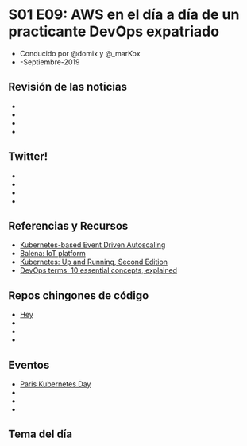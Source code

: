 # S01 E09: AWS en el día a día de un practicante DevOps expatriado

- Conducido por @domix y @_marKox
- -Septiembre-2019

<!---
## Contenido

- 00:00:00 - ¡Bienvenida al podcast!
- 00:02:00 - Revisión de las noticias
- 00:04:00 - Tema
--->

## Revisión de las noticias

* []()
* []()
* []()
* []()


## Twitter!

* []()
* []()
* []()
* []()


## Referencias y Recursos

* [Kubernetes-based Event Driven Autoscaling](https://github.com/kedacore/keda)
* [Balena: IoT platform](https://www.balena.io)
* [Kubernetes: Up and Running, Second Edition](https://azure.microsoft.com/en-us/resources/kubernetes-up-and-running/)
* [DevOps terms: 10 essential concepts, explained](https://enterprisersproject.com/article/2019/8/devops-terms-10-essential-concepts)


## Repos chingones de código

* [Hey](https://github.com/rakyll/hey)
* []()
* []()
* []()


## Eventos

* [Paris Kubernetes Day](https://twitter.com/containous/status/1172441680126992385)
* []()
* []()
* []()


## Tema del día


